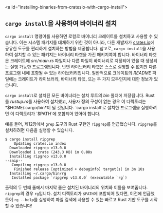 <!-- Old link, do not remove -->
<a id=\"installing-binaries-from-cratesio-with-cargo-install\"></a>

## `cargo install`을 사용하여 바이너리 설치

`cargo install` 명령어를 사용하면 로컬로 바이너리 크레이트를 설치하고 사용할 수 있습니다. 이는 시스템 패키지를 대체하기 위한 것이 아니라, 다른 개발자가 [crates.io](https://crates.io/)에 공유한 도구를 편리하게 설치하는 방법을 제공합니다. 참고로, `cargo install`을 사용하여 설치할 수 있는 패키지는 바이너리 타겟을 가진 패키지여야 합니다. 바이너리 타겟은 크레이트에 *src/main.rs* 파일이나 다른 파일이 바이너리로 지정되어 있을 때 생성되는 실행 가능한 프로그램입니다. 반면 라이브러리 타겟은 스스로 실행할 수 없지만 다른 프로그램 내에 포함될 수 있는 라이브러리입니다. 일반적으로 크레이트의 *README* 파일에는 크레이트가 라이브러리, 바이너리 타겟, 또는 두 가지 모두인지에 대한 정보가 있습니다.

`cargo install`로 설치된 모든 바이너리는 설치 루트의 *bin* 폴더에 저장됩니다. Rust를 *rustup.rs*를 사용하여 설치했고, 사용자 정의 구성이 없는 경우 이 디렉토리는 *$HOME/.cargo/bin*이 될 것입니다. `cargo install`로 설치한 프로그램을 실행하려면 이 디렉토리가 `$PATH`에 포함되어 있어야 합니다.

예를 들어, 제12장에서 `grep` 도구의 Rust 구현인 `ripgrep`를 언급했습니다. `ripgrep`를 설치하려면 다음을 실행할 수 있습니다.

<!-- manual-regeneration
cargo install something you don't have, copy relevant output below
-->

```console
$ cargo install ripgrep
    Updating crates.io index
  Downloaded ripgrep v13.0.0
  Downloaded 1 crate (243.3 KB) in 0.88s
  Installing ripgrep v13.0.0
--snip--
   Compiling ripgrep v13.0.0
    Finished release [optimized + debuginfo] target(s) in 3m 10s
  Installing ~/.cargo/bin/rg
   Installed package `ripgrep v13.0.0` (executable `rg`)
```

출력의 두 번째 줄에서 마지막 줄은 설치된 바이너리의 위치와 이름을 보여줍니다. `ripgrep`의 경우 `rg`입니다. 설치 디렉토리가 `$PATH`에 포함되어 있다면, 이전에 언급했듯이 `rg --help`를 실행하여 파일 검색에 사용할 수 있는 빠르고 Rust 기반 도구를 시작할 수 있습니다!
